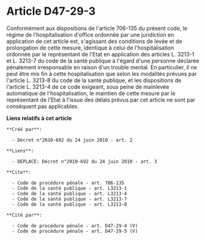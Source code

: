 # Article D47-29-3

Conformément aux dispositions de l'article 706-135 du présent code, le régime de l'hospitalisation d'office ordonnée par une
juridiction en application de cet article est, s'agissant des conditions de levée et de prolongation de cette mesure,
identique à celui de l'hospitalisation ordonnée par le représentant de l'Etat en application des articles L. 3213-1 et L.
3213-7 du code de la santé publique à l'égard d'une personne déclarée pénalement irresponsable en raison d'un trouble mental.
En particulier, il ne peut être mis fin à cette hospitalisation que selon les modalités prévues par l'article L. 3213-8 du
code de la santé publique, et les dispositions de l'article L. 3213-4 de ce code exigeant, sous peine de mainlevée
automatique de l'hospitalisation, le maintien de cette mesure par le représentant de l'Etat à l'issue des délais prévus par
cet article ne sont par conséquent pas applicables.

**Liens relatifs à cet article**

	**Créé par**:

	  - Décret n°2010-692 du 24 juin 2010 - art. 2

	**Liens**:

	  - DEPLACE: Décret n°2010-692 du 24 juin 2010 - art. 3

	**Cite**:

	  - Code de procédure pénale - art. 706-135
	  - Code de la santé publique - art. L3213-1
	  - Code de la santé publique - art. L3213-4
	  - Code de la santé publique - art. L3213-7
	  - Code de la santé publique - art. L3213-8

	**Cité par**:

	  - Code de procédure pénale - art. D47-29-4 (V)
	  - Code de procédure pénale - art. D47-29-5 (V)

